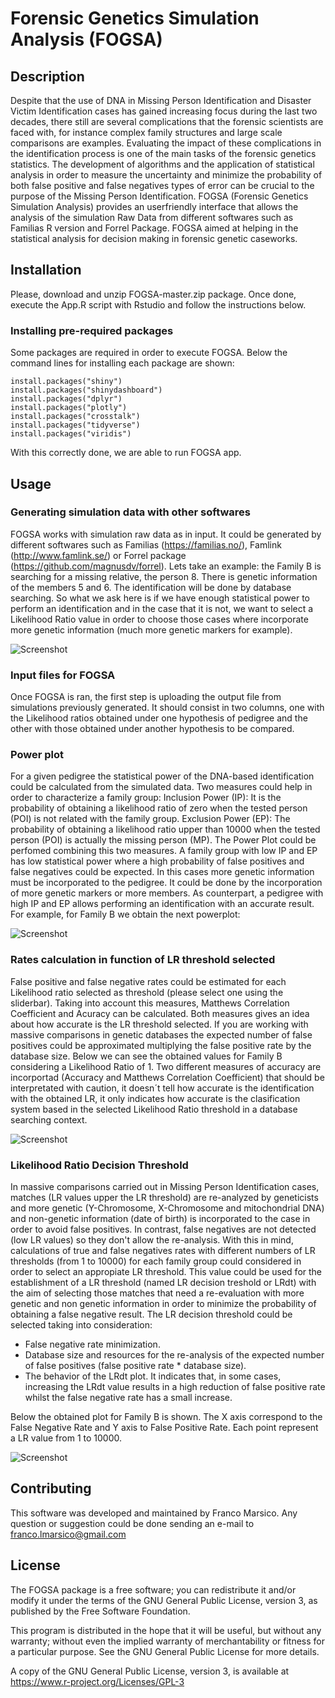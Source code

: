 # Forensic Genetics Simulation Analysis (FOGSA)

## Description
Despite that the use of DNA in Missing Person Identification and Disaster Victim Identification cases has gained increasing focus during the last two decades, there still are several complications that the forensic scientists are faced with, for instance complex family structures and large scale comparisons are examples. Evaluating the impact of these complications in the identification process is one of the main tasks of the forensic genetics statistics. The development of algorithms and the application of statistical analysis in order to measure the uncertainty and minimize the probability of both false positive and false negatives types of error can be crucial to the purpose of the Missing Person Identification. FOGSA (Forensic Genetics Simulation Analysis) provides an userfriendly interface that allows the analysis of the simulation Raw Data from different softwares such as Familias R version and Forrel Package. FOGSA aimed at helping in the statistical analysis for decision making in forensic genetic caseworks.

## Installation
Please, download and unzip FOGSA-master.zip package. Once done, execute the App.R script with Rstudio and follow the instructions below.

### Installing pre-required packages
Some packages are required in order to execute FOGSA. Below the command lines for installing each package are shown:
```{r, eval = FALSE}
install.packages("shiny")
install.packages("shinydashboard")
install.packages("dplyr")
install.packages("plotly")
install.packages("crosstalk")
install.packages("tidyverse")
install.packages("viridis")
```

With this correctly done, we are able to run FOGSA app.

## Usage
### Generating simulation data with other softwares
FOGSA works with simulation raw data as in input. It could be generated by different softwares such as Familias (https://familias.no/), Famlink (http://www.famlink.se/) or Forrel package (https://github.com/magnusdv/forrel).
Lets take an example: the Family B is searching for a missing relative, the person 8. There is genetic information of the members 5 and 6. The identification will be done by database searching. 
So what we ask here is if we have enough statistical power to perform an identification and in the case that it is not, we want to select a Likelihood Ratio value in order to choose those cases where incorporate more genetic information (much more genetic markers for example).

![Screenshot](img/ExampleB.png)

### Input files for FOGSA
Once FOGSA is ran, the first step is uploading the output file from simulations previously generated. It should consist in two columns, one with the Likelihood ratios obtained under one hypothesis of pedigree and the other with those obtained under another hypothesis to be compared. 

### Power plot
For a given pedigree the statistical power of the DNA-based identification could be calculated from the simulated data. Two measures could help in order to characterize a family group:
Inclusion Power (IP): It is the probability of obtaining a likelihood ratio of zero when the tested person (POI) is not related with the family group.
Exclusion Power (EP): The probability of obtaining a likelihood ratio upper than 10000 when the tested person (POI) is actually the missing person (MP).
The Power Plot could be perfomed combining this two measures. A family group with low IP and EP has low statistical power where a high probability of false positives and false negatives could be expected. In this cases more genetic information must be incorporated to the pedigree. It could be done by the incorporation of more genetic markers or more members. As counterpart, a pedigree with high IP and EP allows performing an identification with an accurate result.
For example, for Family B we obtain the next powerplot:

![Screenshot](img/PowerPlot.png)


### Rates calculation in function of LR threshold selected
False positive and false negative rates could be estimated for each Likelihood ratio selected as threshold (please select one using the sliderbar). Taking into account this measures, Matthews Correlation Coefficient and Acuracy can be calculated. Both measures gives an idea about how accurate is the LR threshold selected. If you are working with massive comparisons in genetic databases the expected number of false positives could be approximated multiplying the false positive rate by the database size. Below we can see the obtained values for Family B considering a Likelihood Ratio of 1. Two different measures of accuracy are incorportad (Accuracy and Matthews Correlation Coefficient) that should be interpretated with caution, it doesn´t tell how accurate is the identification with the obtained LR, it only indicates how accurate is the clasification system based in the selected Likelihood Ratio threshold in a database searching context.

![Screenshot](img/Rates.png)


### Likelihood Ratio Decision Threshold
In massive comparisons carried out in Missing Person Identification cases, matches (LR values upper the LR threshold) are re-analyzed by geneticists and more genetic (Y-Chromosome, X-Chromosome and mitochondrial DNA) and non-genetic information (date of birth) is incorporated to the case in order to avoid false positives. In contrast, false negatives are not detected (low LR values) so they don't allow the re-analysis. With this in mind, calculations of true and false negatives rates with different numbers of LR thresholds (from 1 to 10000) for each family group could considered in order to select an appropiate LR threshold. This value could be used for the establishment of a LR threshold (named LR decision treshold or LRdt) with the aim of selecting those matches that need a re-evaluation with more genetic and non genetic information in order to minimize the probability of obtaining a false negative result.
The LR decision threshold could be selected taking into consideration:
- False negative rate minimization.
- Database size and resources for the re-analysis of the expected number of false positives (false positive rate * database size).
- The behavior of the LRdt plot. It indicates that, in some cases, increasing the LRdt value results in a high reduction of false positive rate whilst the false negative rate has a small increase.

Below the obtained plot for Family B is shown. The X axis correspond to the False Negative Rate and Y axis to False Positive Rate. Each point represent a LR value from 1 to 10000.

![Screenshot](img/LRdtPlot.png)


## Contributing
This software was developed and maintained by Franco Marsico. Any question or suggestion could be done sending an e-mail to franco.lmarsico@gmail.com

## License 
The FOGSA package is a free software; you can redistribute it and/or modify it under the terms of the GNU General Public License, version 3, as published by the Free Software Foundation.

This program is distributed in the hope that it will be useful, but without any warranty; without even the implied warranty of merchantability or fitness for a particular purpose. See the GNU General Public License for more details.

A copy of the GNU General Public License, version 3, is available at https://www.r-project.org/Licenses/GPL-3
